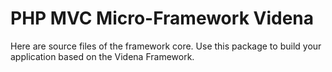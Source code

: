 # PHP MVC Micro-Framework Videna

Here are source files of the framework core.
Use this package to build your application based on the Videna Framework.
